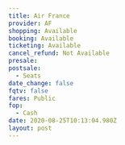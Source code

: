 ```yaml
---
title: Air France
provider: AF
shopping: Available
booking: Available
ticketing: Available
cancel_refund: Not Available
presale:
postsale:
  - Seats
date_change: false
fqtv: false
fares: Public
fop:
  - Cash
date: 2020-08-25T10:13:04.980Z
layout: post
---
```

